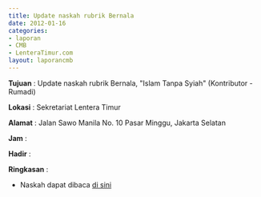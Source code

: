 ```yaml
---
title: Update naskah rubrik Bernala
date: 2012-01-16
categories:
- laporan
- CMB
- LenteraTimur.com
layout: laporancmb
---
```


**Tujuan** : Update naskah rubrik Bernala, "Islam Tanpa Syiah" (Kontributor - Rumadi)

**Lokasi** : Sekretariat Lentera Timur

**Alamat** : Jalan Sawo Manila No. 10 Pasar Minggu, Jakarta Selatan

**Jam** : 

**Hadir** : 

**Ringkasan** : 
* Naskah dapat dibaca [di sini](http://www.lenteratimur.com/2012/01/islam-tanpa-syiah/)
